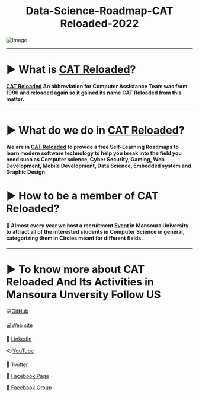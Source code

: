 
<h1 align="center">Data-Science-Roadmap-CAT Reloaded-2022</h1> 

![image](https://user-images.githubusercontent.com/70972406/164584340-dc3ba68a-9b90-4407-8c82-27d2f58464b0.png)

------------
# ▶ What is [CAT Reloaded](https://www.facebook.com/CATReloaded "CAT Reloaded")?

####  [CAT Reloaded](https://www.facebook.com/CATReloaded "CAT Reloaded") An abbreviation for **C**omputer **A**ssistance **T**eam was from **1996** and reloaded again so it gained its name **CAT Reloaded** from this matter.

------------

# ▶ What do we do in [CAT Reloaded](https://www.facebook.com/CATReloaded "CAT Reloaded")?

 ####   We are in [CAT Reloaded](https://www.facebook.com/CATReloaded/) to provide a free Self-Learning Roadmaps to learn modern software technology to help you break into the field you need such as **Computer science**, **Cyber Security**, **Gaming**, **Web Development**, **Mobile Development**, **Data Science**, **Embedded system** and **Graphic Design**.










# ▶ How to be a member of CAT Reloaded?

#### 📌 Almost every year we host a recruitment [Event](https://facebook.com/events/s/hello-world-60/608346587259566/) in Mansoura University to attract all of the interested students in Computer Science in general, categorizing them in Circles meant for different fields.

------------


#  ▶ To know more about CAT Reloaded And Its Activities in Mansoura Unversity **Follow US**

💻[GitHub](https://github.com/CATReloaded "Web site")

💻[Web site](http://catreloaded.org/ "Web site")

📱 [Linkedin](https://www.linkedin.com/company/cat-reloaded/ "Linkedin")

👓[YouTube](https://www.youtube.com/user/C4TReloaded "YouTube")

📱 [Twitter](https://twitter.com/CATReloaded "Twitter")

📱 [Facebook Page](https://www.facebook.com/pg/CATReloaded "Facebook Page")

📱 [Facebook Group](https://www.facebook.com/groups/catreloaded.team "Facebook Group")



